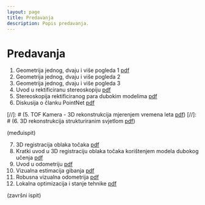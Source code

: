 ```yaml
---
layout: page
title: Predavanja
description: Popis predavanja.
---
```


# Predavanja
1. Geometrija jednog, dvaju i više pogleda 1 [pdf](http://www.zemris.fer.hr/~ssegvic/vision/cv3d_mvg.pdf)
2. Geometrija jednog, dvaju i više pogleda 2
2. Geometrija jednog, dvaju i više pogleda 3
4. Uvod u rektificiranu stereoskopiju [pdf](http://www.zemris.fer.hr/~ssegvic/vision/cv3d_stereo.pdf)
5. Stereoskopija rektificiranog para dubokim modelima [pdf](https://www.zemris.fer.hr/~ssegvic/vision/orsic24stereo.pdf)
6. Diskusija o članku PointNet [pdf](https://openaccess.thecvf.com/content_cvpr_2017/papers/Qi_PointNet_Deep_Learning_CVPR_2017_paper.pdf)


[//]: # (5. TOF Kamera - 3D rekonstrukcija mjerenjem vremena leta [pdf](https://www.fer.unizg.hr/_download/repository/Predavanje_1[26].pdf))
[//]: # (6. 3D rekonstrukcija strukturiranim svjetlom [pdf](https://www.fer.unizg.hr/_download/repository/Predavanje_2[21].pdf))

(međuispit)

7. 3D registracija oblaka točaka [pdf](https://www.fer.unizg.hr/_download/repository/Predavanje_3[18].pdf) 
8. Kratki uvod u 3D registraciju oblaka točaka korištenjem modela dubokog učenja [pdf](https://www.fer.unizg.hr/_download/repository/Predavanje_4[25].pdf) 
9. Uvod u odometriju [pdf](https://github.com/cv3dunizg/cv3dunizg.github.io/files/10425830/3dcv-l01-vo-primer.pdf)
10. Vizualna estimacija gibanja [pdf](https://github.com/cv3dunizg/cv3dunizg.github.io/files/10384491/3dcv-l02-motion-estimation.pdf)
11. Robusna vizualna odometrija [pdf](https://github.com/cv3dunizg/cv3dunizg.github.io/files/10425307/3dcv-l03-robust-vo_merged.pdf)
12. Lokalna optimizacija i stanje tehnike [pdf](https://github.com/cv3dunizg/cv3dunizg.github.io/files/10425312/3dcv-l04-local-optimization.pdf)

(završni ispit)

